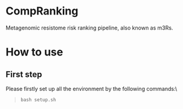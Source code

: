 # CompRanking
Metagenomic resistome risk ranking pipeline, also known as m3Rs.

# How to use
## First step
Please firstly set up all the environment by the following commands:\
> `bash setup.sh`

